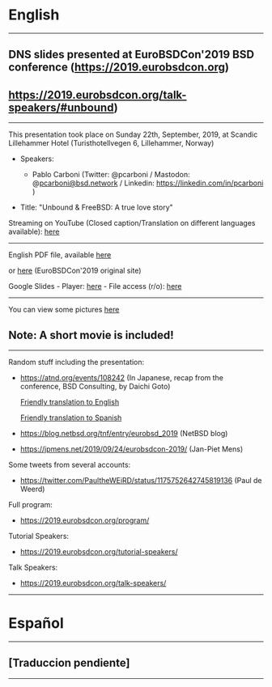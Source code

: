 # English
---
## DNS slides presented at EuroBSDCon'2019 BSD conference (https://2019.eurobsdcon.org)
## https://2019.eurobsdcon.org/talk-speakers/#unbound)
---
This presentation took place on Sunday 22th, September, 2019, at Scandic Lillehammer Hotel (Turisthotellvegen 6, Lillehammer, Norway)

- Speakers:

  * Pablo Carboni (Twitter: @pcarboni / Mastodon: @pcarboni@bsd.network / Linkedin: https://linkedin.com/in/pcarboni )

- Title: "Unbound & FreeBSD: A true love story"

Streaming on YouTube (Closed caption/Translation on different languages available): [here](https://youtu.be/_xCh20l-vHA)

---

English PDF file, available [here](https://github.com/pcarboni/Presentations/blob/master/DNS/eurobsdcon_2019/English/Unbound%20%26%20FreeBSD:%20A%20true%20love%20story%20-%20Pablo%20Carboni.pdf)

or [here](https://2019.eurobsdcon.org/slides/Unbound%20&%20FreeBSD:%20A%20true%20love%20story%20-%20Pablo%20Carboni.pdf) (EuroBSDCon'2019 original site)

Google Slides - Player: [here](https://docs.google.com/presentation/d/e/2PACX-1vQpy-LO8bMIIKrLDAkohG0HT3oIvZcjWNeyRYpEjOUZqRa3DA10qfREJkil0w4dESy6fPtbQ3dbjKMx/pub?start=false&loop=false&delayms=1000) - File access (r/o): [here](https://docs.google.com/presentation/d/1LzgzzUvsZIZPeTxN6bLcctQzaoZYoLaWr4RujVAPIv8/edit?usp=sharing)

---

You can view some pictures [here](https://github.com/pcarboni/Presentations/tree/master/DNS/eurobsdcon_2019/pictures)

## Note: A short movie is included!

---

Random stuff including the presentation:

- https://atnd.org/events/108242 (In Japanese, recap from the conference, BSD Consulting, by Daichi Goto)

  [Friendly translation to English](https://translate.google.com/translate?sl=auto&tl=en&u=https%3A%2F%2Fatnd.org%2Fevents%2F108242)

  [Friendly translation to Spanish](https://translate.google.com/translate?sl=auto&tl=es&u=https%3A%2F%2Fatnd.org%2Fevents%2F108242)

- https://blog.netbsd.org/tnf/entry/eurobsd_2019 (NetBSD blog)
- https://jpmens.net/2019/09/24/eurobsdcon-2019/ (Jan-Piet Mens)

Some tweets from several accounts:

- https://twitter.com/PaultheWEiRD/status/1175752642745819136 (Paul de Weerd)

Full program:

- https://2019.eurobsdcon.org/program/

Tutorial Speakers:

- https://2019.eurobsdcon.org/tutorial-speakers/

Talk Speakers:

- https://2019.eurobsdcon.org/talk-speakers/

---
# Español
---
## [Traduccion pendiente] ##
---

